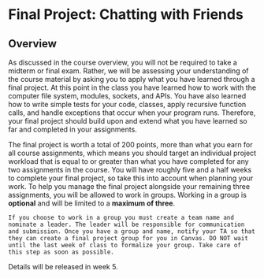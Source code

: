 Final Project: Chatting with Friends
============================

## Overview

As discussed in the course overview, you will not be required to take a midterm or final exam. Rather, we will be assessing your understanding of the course material by asking you to apply what you have learned through a final project. At this point in the class you have learned how to work with the computer file system, modules, sockets, and APIs. You have also learned how to write simple tests for your code, classes, apply recursive function calls, and handle exceptions that occur when your program runs. Therefore, your final project should build upon and extend what you have learned so far and completed in your assignments.

The final project is worth a total of 200 points, more than what you earn for all course assignments, which means you should target an individual project workload that is equal to or greater than what you have completed for any two assignments in the course. You will have roughly five and a half weeks to complete your final project, so take this into account when planning your work. To help you manage the final project alongside your remaining three assignments, you will be allowed to work in groups. Working in a group is __optional__ and will be limited to a __maximum of three__. 

```{note}
If you choose to work in a group you must create a team name and nominate a leader. The leader will be responsible for communication and submission. Once you have a group and name, notify your TA so that they can create a final project group for you in Canvas. DO NOT wait until the last week of class to formalize your group. Take care of this step as soon as possible.
```

Details will be released in week 5.

